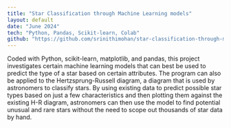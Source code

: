 ```yaml
---
title: "Star Classification through Machine Learning models"
layout: default
date: "June 2024"
tech: "Python, Pandas, Scikit-learn, Colab"
github: "https://github.com/srinithimohan/star-classification-through-ml-models"
---
```


Coded with Python, scikit-learn, matplotlib, and pandas, this project investigates certain machine learning models that can best be used to predict the type of a star based on certain attributes. The program can also be applied to the Hertzsprung-Russell diagram, a diagram that is used by astronomers to classify stars. By using existing data to predict possible star types based on just a few characteristics and then plotting them against the existing H-R diagram, astronomers can then use the model to find potential unusual and rare stars without the need to scope out thousands of star data by hand.

